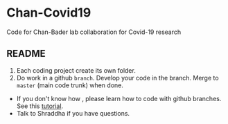 # Chan-Covid19
Code for Chan-Bader lab collaboration for Covid-19 research

README
--------
1. Each coding project create its own folder.
2. Do work in a github `branch`. Develop your code in the branch. Merge to `master` (main code trunk) when done.
 * If you don't know how , please learn how to code with github branches. See this [tutorial](https://github.com/Kunena/Kunena-Forum/wiki/Create-a-new-branch-with-git-and-manage-branches).
 * Talk to Shraddha if you have questions. 


